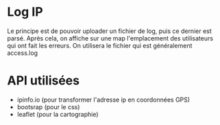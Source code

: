 # Log IP
Le principe est de pouvoir uploader un fichier de log, puis ce dernier est parsé.
Après cela, on affiche sur une map l'emplacement des utilisateurs qui ont fait les erreurs. 
On utilisera le fichier qui est généralement access.log

# API utilisées
* ipinfo.io (pour transformer l'adresse ip en coordonnées GPS)
* bootsrap (pour le css)
* leaflet (pour la cartographie) 